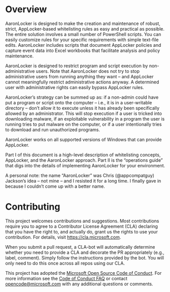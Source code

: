 # Overview

AaronLocker is designed to make the creation and maintenance of robust, strict, AppLocker-based whitelisting rules as easy and practical as possible. The entire solution involves a small number of PowerShell scripts. You can easily customize rules for your specific requirements with simple text-file edits. AaronLocker includes scripts that document AppLocker policies and capture event data into Excel workbooks that facilitate analysis and policy maintenance.

AaronLocker is designed to restrict program and script execution by non-administrative users. Note that AaronLocker does not try to stop administrative users from running anything they want – and AppLocker cannot meaningfully restrict administrative actions anyway. A determined user with administrative rights can easily bypass AppLocker rules.

AaronLocker’s strategy can be summed up as: if a non-admin could have put a program or script onto the computer – i.e., it is in a user-writable directory – don’t allow it to execute unless it has already been specifically allowed by an administrator. This will stop execution if a user is tricked into downloading malware, if an exploitable vulnerability in a program the user is running tries to put malware on the computer, or if a user intentionally tries to download and run unauthorized programs.

AaronLocker works on all supported versions of Windows that can provide AppLocker.

Part I of this document is a high-level description of whitelisting concepts, AppLocker, and the AaronLocker approach. Part II is the “operations guide” that digs into the details of implementing AaronLocker for your environment.

A personal note: the name “AaronLocker” was Chris (@appcompatguy) Jackson’s idea – not mine – and I resisted it for a long time. I finally gave in because I couldn’t come up with a better name.


# Contributing

This project welcomes contributions and suggestions.  Most contributions require you to agree to a
Contributor License Agreement (CLA) declaring that you have the right to, and actually do, grant us
the rights to use your contribution. For details, visit https://cla.microsoft.com.

When you submit a pull request, a CLA-bot will automatically determine whether you need to provide
a CLA and decorate the PR appropriately (e.g., label, comment). Simply follow the instructions
provided by the bot. You will only need to do this once across all repos using our CLA.

This project has adopted the [Microsoft Open Source Code of Conduct](https://opensource.microsoft.com/codeofconduct/).
For more information see the [Code of Conduct FAQ](https://opensource.microsoft.com/codeofconduct/faq/) or
contact [opencode@microsoft.com](mailto:opencode@microsoft.com) with any additional questions or comments.
